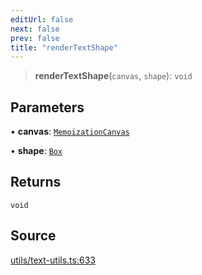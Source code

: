 ```yaml
---
editUrl: false
next: false
prev: false
title: "renderTextShape"
---
```


> **renderTextShape**(`canvas`, `shape`): `void`

## Parameters

• **canvas**: [`MemoizationCanvas`](/api-core/classes/memoizationcanvas/)

• **shape**: [`Box`](/api-core/classes/box/)

## Returns

`void`

## Source

[utils/text-utils.ts:633](https://github.com/dgmjs/dgmjs/blob/main/packages/core/src/utils/text-utils.ts#L633)

